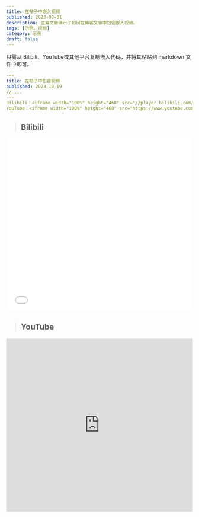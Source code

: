 ```yaml
---
title: 在帖子中嵌入视频
published: 2023-08-01
description: 这篇文章演示了如何在博客文章中包含嵌入视频。
tags: [示例、视频]
category: 示例
draft: false
---
```


只需从 Bilibili、YouTube或其他平台复制嵌入代码，并将其粘贴到 markdown 文件中即可。

```yaml
---
title: 在帖子中包含视频
published: 2023-10-19
// ...
---
Bilibili：<iframe width="100%" height="468" src="//player.bilibili.com/player.html?bvid=BV1fK4y1s7Qf&p=1" scrolling="no" border="0" frameborder="no" framespacing="0" allowfullscreen="true"> </iframe>
YouTube：<iframe width="100%" height="468" src="https://www.youtube.com/embed/5gIf0_xpFPI?si=N1WTorLKL0uwLsU_" title="YouTube video player" frameborder="0" allowfullscreen></iframe>
```

>## Bilibili

<iframe width="100%" height="468" src="//player.bilibili.com/player.html?isOutside=true&aid=681309864&bvid=BV1eS4y157Ey&cid=502999546&p=1" scrolling="no" border="0" frameborder="no" framespacing="0" allowfullscreen="true"> </iframe>

>## YouTube

<iframe width="100%" height="468" src="https://www.youtube.com/embed/5gIf0_xpFPI?si=N1WTorLKL0uwLsU_" title="YouTube video player" frameborder="0" allow="accelerometer; autoplay; clipboard-write; encrypted-media; gyroscope; picture-in-picture; web-share" allowfullscreen></iframe>

